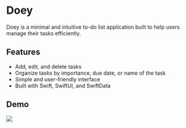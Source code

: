 # Doey

Doey is a minimal and intuitive to-do list application built to help users manage their tasks efficiently.

## Features
- Add, edit, and delete tasks
- Organize tasks by importance, due date, or name of the task
- Simple and user-friendly interface
- Built with Swift, SwiftUI, and SwiftData

## Demo
![]((https://github.com/Doey/Doey.gif))
